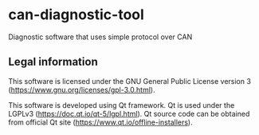 # can-diagnostic-tool
Diagnostic software that uses simple protocol over CAN

## Legal information

This software is licensed under the GNU General Public License
version 3 (https://www.gnu.org/licenses/gpl-3.0.html).

This software is developed using Qt framework. Qt is used under the LGPLv3 (https://doc.qt.io/qt-5/lgpl.html).
Qt source code can be obtained from official Qt site (https://www.qt.io/offline-installers).
